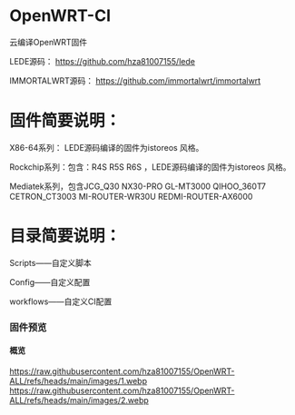 # OpenWRT-CI
云编译OpenWRT固件

LEDE源码：
https://github.com/hza81007155/lede

IMMORTALWRT源码：
https://github.com/immortalwrt/immortalwrt

# 固件简要说明：


X86-64系列： LEDE源码编译的固件为istoreos 风格。

Rockchip系列：包含：R4S R5S R6S ，LEDE源码编译的固件为istoreos 风格。 

Mediatek系列，包含JCG_Q30 NX30-PRO GL-MT3000 QIHOO_360T7 CETRON_CT3003 MI-ROUTER-WR30U REDMI-ROUTER-AX6000


# 目录简要说明：

Scripts——自定义脚本

Config——自定义配置

workflows——自定义CI配置

### 固件预览

#### 概览

https://raw.githubusercontent.com/hza81007155/OpenWRT-ALL/refs/heads/main/images/1.webp
https://raw.githubusercontent.com/hza81007155/OpenWRT-ALL/refs/heads/main/images/2.webp


